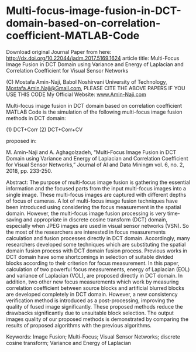 # Multi-focus-image-fusion-in-DCT-domain-based-on-correlation-coefficient-MATLAB-Code

Download original Journal Paper from here: http://dx.doi.org/10.22044/jadm.2017.5169.1624
article title: Multi-Focus Image Fusion in DCT Domain using Variance and Energy of Laplacian and Correlation Coefficient for Visual Sensor Networks


(C)	Mostafa Amin-Naji, Babol Noshirvani University of Technology, Mostafa.Amin.Naji@Gmail.com, PLEASE CITE THE ABOVE PAPERS IF YOU USE THIS CODE
My Official Website: www.Amin-Naji.com

Multi-focus image fusion in DCT domain based on correlation coefficient MATLAB Code is the simulation of the following multi-focus image fusion methods in DCT domain:

(1) DCT+Corr (2) DCT+Corr+CV 

proposed in:

M. Amin-Naji and A. Aghagolzadeh, “Multi-Focus Image Fusion in DCT Domain using Variance and Energy of Laplacian and Correlation Coefficient for Visual Sensor Networks,” Journal of AI and Data Miningm vol. 6, no. 2, 2018, pp. 233-250. 


Abstract:
The purpose of multi-focus image fusion is gathering the essential information and the focused parts from the input multi-focus images into a single image. These multi-focus images are captured with different depths of focus of cameras. A lot of multi-focus image fusion techniques have been introduced using considering the focus measurement in the spatial domain. However, the multi-focus image fusion processing is very time-saving and appropriate in discrete cosine transform (DCT) domain, especially when JPEG images are used in visual sensor networks (VSN). So the most of the researchers are interested in focus measurements calculation and fusion processes directly in DCT domain. Accordingly, many researchers developed some techniques which are substituting the spatial domain fusion process with DCT domain fusion process. Previous works in DCT domain have some shortcomings in selection of suitable divided blocks according to their criterion for focus measurement. In this paper, calculation of two powerful focus measurements, energy of Laplacian (EOL) and variance of Laplacian (VOL), are proposed directly in DCT domain. In addition, two other new focus measurements which work by measuring correlation coefficient between source blocks and artificial blurred blocks are developed completely in DCT domain. However, a new consistency verification method is introduced as a post-processing, improving the quality of fused image significantly. These proposed methods reduce the drawbacks significantly due to unsuitable block selection. The output images quality of our proposed methods is demonstrated by comparing the results of proposed algorithms with the previous algorithms.

Keywords:
Image Fusion; Multi-Focus; Visual Sensor Networks; discrete cosine transform; Variance and Energy of Laplacian

